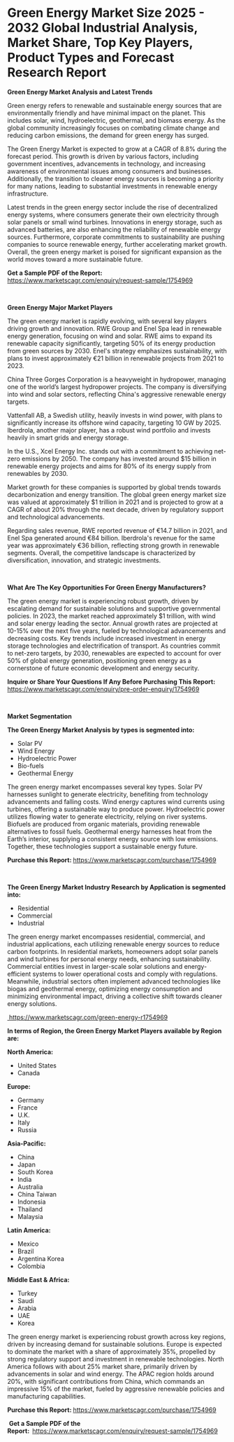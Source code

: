 <p><h1>Green Energy Market Size 2025 - 2032 Global Industrial Analysis, Market Share, Top Key Players, Product Types and Forecast Research Report</h1></p><p><strong>Green Energy Market Analysis and Latest Trends</strong></p>
<p><p>Green energy refers to renewable and sustainable energy sources that are environmentally friendly and have minimal impact on the planet. This includes solar, wind, hydroelectric, geothermal, and biomass energy. As the global community increasingly focuses on combating climate change and reducing carbon emissions, the demand for green energy has surged.</p><p>The Green Energy Market is expected to grow at a CAGR of 8.8% during the forecast period. This growth is driven by various factors, including government incentives, advancements in technology, and increasing awareness of environmental issues among consumers and businesses. Additionally, the transition to cleaner energy sources is becoming a priority for many nations, leading to substantial investments in renewable energy infrastructure.</p><p>Latest trends in the green energy sector include the rise of decentralized energy systems, where consumers generate their own electricity through solar panels or small wind turbines. Innovations in energy storage, such as advanced batteries, are also enhancing the reliability of renewable energy sources. Furthermore, corporate commitments to sustainability are pushing companies to source renewable energy, further accelerating market growth. Overall, the green energy market is poised for significant expansion as the world moves toward a more sustainable future.</p></p>
<p><strong>Get a Sample PDF of the Report:&nbsp;</strong> <a href="https://www.marketscagr.com/enquiry/request-sample/1754969?utm_campaign=2482&utm_medium=2&utm_source=Github&utm_content=ia&utm_term=16042025&utm_id=green-energy">https://www.marketscagr.com/enquiry/request-sample/1754969</a></p>
<p>&nbsp;</p>
<p><strong>Green Energy Major Market Players</strong></p>
<p><p>The green energy market is rapidly evolving, with several key players driving growth and innovation. RWE Group and Enel Spa lead in renewable energy generation, focusing on wind and solar. RWE aims to expand its renewable capacity significantly, targeting 50% of its energy production from green sources by 2030. Enel's strategy emphasizes sustainability, with plans to invest approximately €21 billion in renewable projects from 2021 to 2023.</p><p>China Three Gorges Corporation is a heavyweight in hydropower, managing one of the world’s largest hydropower projects. The company is diversifying into wind and solar sectors, reflecting China's aggressive renewable energy targets.</p><p>Vattenfall AB, a Swedish utility, heavily invests in wind power, with plans to significantly increase its offshore wind capacity, targeting 10 GW by 2025. Iberdrola, another major player, has a robust wind portfolio and invests heavily in smart grids and energy storage.</p><p>In the U.S., Xcel Energy Inc. stands out with a commitment to achieving net-zero emissions by 2050. The company has invested around $15 billion in renewable energy projects and aims for 80% of its energy supply from renewables by 2030.</p><p>Market growth for these companies is supported by global trends towards decarbonization and energy transition. The global green energy market size was valued at approximately $1 trillion in 2021 and is projected to grow at a CAGR of about 20% through the next decade, driven by regulatory support and technological advancements.</p><p>Regarding sales revenue, RWE reported revenue of €14.7 billion in 2021, and Enel Spa generated around €84 billion. Iberdrola's revenue for the same year was approximately €36 billion, reflecting strong growth in renewable segments. Overall, the competitive landscape is characterized by diversification, innovation, and strategic investments.</p></p>
<p>&nbsp;</p>
<p><strong>What Are The Key Opportunities For Green Energy Manufacturers?</strong></p>
<p><p>The green energy market is experiencing robust growth, driven by escalating demand for sustainable solutions and supportive governmental policies. In 2023, the market reached approximately $1 trillion, with wind and solar energy leading the sector. Annual growth rates are projected at 10-15% over the next five years, fueled by technological advancements and decreasing costs. Key trends include increased investment in energy storage technologies and electrification of transport. As countries commit to net-zero targets, by 2030, renewables are expected to account for over 50% of global energy generation, positioning green energy as a cornerstone of future economic development and energy security.</p></p>
<p><strong>Inquire or Share Your Questions If Any Before Purchasing This Report:</strong> <a href="https://www.marketscagr.com/enquiry/pre-order-enquiry/1754969?utm_campaign=2482&utm_medium=2&utm_source=Github&utm_content=ia&utm_term=16042025&utm_id=green-energy">https://www.marketscagr.com/enquiry/pre-order-enquiry/1754969</a></p>
<p>&nbsp;</p>
<p><strong>Market Segmentation</strong></p>
<p><strong>The Green Energy Market Analysis by types is segmented into:</strong></p>
<p><ul><li>Solar PV</li><li>Wind Energy</li><li>Hydroelectric Power</li><li>Bio-fuels</li><li>Geothermal Energy</li></ul></p>
<p><p>The green energy market encompasses several key types. Solar PV harnesses sunlight to generate electricity, benefiting from technology advancements and falling costs. Wind energy captures wind currents using turbines, offering a sustainable way to produce power. Hydroelectric power utilizes flowing water to generate electricity, relying on river systems. Biofuels are produced from organic materials, providing renewable alternatives to fossil fuels. Geothermal energy harnesses heat from the Earth’s interior, supplying a consistent energy source with low emissions. Together, these technologies support a sustainable energy future.</p></p>
<p><strong>Purchase this Report:&nbsp;</strong><a href="https://www.marketscagr.com/purchase/1754969?utm_campaign=2482&utm_medium=2&utm_source=Github&utm_content=ia&utm_term=16042025&utm_id=green-energy">https://www.marketscagr.com/purchase/1754969</a></p>
<p>&nbsp;</p>
<p><strong>The Green Energy Market Industry Research by Application is segmented into:</strong></p>
<p><ul><li>Residential</li><li>Commercial</li><li>Industrial</li></ul></p>
<p><p>The green energy market encompasses residential, commercial, and industrial applications, each utilizing renewable energy sources to reduce carbon footprints. In residential markets, homeowners adopt solar panels and wind turbines for personal energy needs, enhancing sustainability. Commercial entities invest in larger-scale solar solutions and energy-efficient systems to lower operational costs and comply with regulations. Meanwhile, industrial sectors often implement advanced technologies like biogas and geothermal energy, optimizing energy consumption and minimizing environmental impact, driving a collective shift towards cleaner energy solutions.</p></p>
<p><a href="https://www.marketscagr.com/green-energy-r1754969?utm_campaign=2482&utm_medium=2&utm_source=Github&utm_content=ia&utm_term=16042025&utm_id=green-energy">&nbsp;https://www.marketscagr.com/green-energy-r1754969</a></p>
<p><strong>In terms of Region, the Green Energy Market Players available by Region are:</strong></p>
<p>
    <p> <strong> North America: </strong>
        <ul>
            <li>United States</li>
            <li>Canada</li>
        </ul>
        </p> 
    <p> <strong> Europe: </strong>
        <ul>
            <li>Germany</li>
            <li>France</li>
            <li>U.K.</li>
            <li>Italy</li>
            <li>Russia</li>
        </ul>
        </p> 
    <p> <strong> Asia-Pacific: </strong>
        <ul>
            <li>China</li>
            <li>Japan</li>
            <li>South Korea</li>
            <li>India</li>
            <li>Australia</li>
            <li>China Taiwan</li>
            <li>Indonesia</li>
            <li>Thailand</li>
            <li>Malaysia</li>
        </ul>
        </p> 
    <p> <strong> Latin America: </strong>
        <ul>
            <li>Mexico</li>
            <li>Brazil</li>
            <li>Argentina Korea</li>
            <li>Colombia</li>
        </ul>
        </p> 
    <p> <strong> Middle East & Africa: </strong>
        <ul>
            <li>Turkey</li>
            <li>Saudi</li>
            <li>Arabia</li>
            <li>UAE</li>
            <li>Korea</li>
        </ul>
    </p>
    </p>
<p><p>The green energy market is experiencing robust growth across key regions, driven by increasing demand for sustainable solutions. Europe is expected to dominate the market with a share of approximately 35%, propelled by strong regulatory support and investment in renewable technologies. North America follows with about 25% market share, primarily driven by advancements in solar and wind energy. The APAC region holds around 20%, with significant contributions from China, which commands an impressive 15% of the market, fueled by aggressive renewable policies and manufacturing capabilities.</p></p>
<p><strong>Purchase this Report: </strong><a href="https://www.marketscagr.com/purchase/1754969?utm_campaign=2482&utm_medium=2&utm_source=Github&utm_content=ia&utm_term=16042025&utm_id=green-energy">https://www.marketscagr.com/purchase/1754969</a></p>
<p>&nbsp;<strong>Get a Sample PDF of the Report:&nbsp;&nbsp;</strong><a href="https://www.marketscagr.com/enquiry/request-sample/1754969?utm_campaign=2482&utm_medium=2&utm_source=Github&utm_content=ia&utm_term=16042025&utm_id=green-energy">https://www.marketscagr.com/enquiry/request-sample/1754969</a></p>
<p><strong></strong></p>
<p><p></p><p></p><p></p></p>